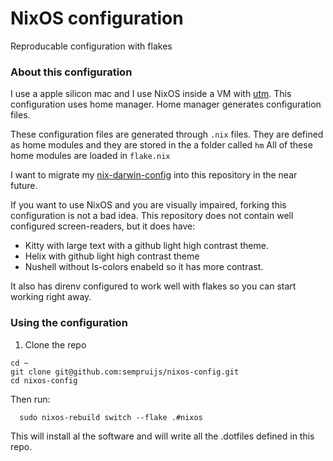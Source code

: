 # NixOS configuration

Reproducable configuration with flakes

### About this configuration

I use a apple silicon mac and I use NixOS inside a VM with [utm](https://github.com/utmapp/UTM).
This configuration uses home manager.
Home manager generates configuration files.

These configuration files are generated through ```.nix``` files.
They are defined as home modules and they are stored in the a folder called ```hm```
All of these home modules are loaded in ```flake.nix```

I want to migrate my [nix-darwin-config](https://github.com/sempruijs/nix-darwin-config) into this repository in the near future.

If you want to use NixOS and you are visually impaired, forking this configuration is not a bad idea.
This repository does not contain well configured screen-readers, but it does have: 

- Kitty with large text with a github light high contrast theme.
- Helix with github light high contrast theme
- Nushell without ls-colors enabeld so it has more contrast.

It also has direnv configured to work well with flakes so you can start working right away.


### Using the configuration

1. Clone the repo

```shell
cd ~
git clone git@github.com:sempruijs/nixos-config.git
cd nixos-config
```

Then run:

```
  sudo nixos-rebuild switch --flake .#nixos
```

This will install al the software and will write all the .dotfiles defined in this repo.

